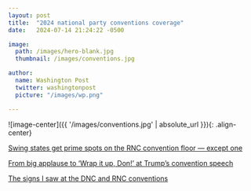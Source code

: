 ```yaml
---
layout: post
title:  "2024 national party conventions coverage"
date:   2024-07-14 21:24:22 -0500

image:
  path: /images/hero-blank.jpg
  thumbnail: /images/conventions.jpg

author:
  name: Washington Post
  twitter: washingtonpost
  picture: "/images/wp.png"

---
```


![image-center]({{ '/images/conventions.jpg' | absolute_url }}){: .align-center}

[Swing states get prime spots on the RNC convention floor — except one][project-link]

[From big applause to ‘Wrap it up, Don!’ at Trump’s convention speech][project-link-2]

[The signs I saw at the DNC and RNC conventions][project-link-3]


<!-- ![no-alignment]({{ '/images/redistricting-texas.jpg' | absolute_url }}){: .align-right} -->

[project-link]: https://www.washingtonpost.com/politics/2024/07/15/republican-national-convention-floor-maps/

[project-link-2]: https://www.washingtonpost.com/politics/2024/07/19/trump-rnc-speech-lines-applause/

[project-link-3]: https://www.washingtonpost.com/politics/2024/08/23/dnc-rnc-signs-convention-differences-2024/
